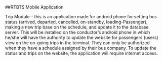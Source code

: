 ##RTBTS Mobile Application

Trip Module – this is an application made for android phone for setting bus status (arrived, departed, cancelled, on-standby, loading-Passenger), making a new trip base on the schedule, and update it to the database server. This will be installed on the conductor’s android phone in which he/she will have the authority to update the website for passengers (users) view on the on-going trips in the terminal. They can only be authorized when they have a schedule assigned by their bus company. To update the status and trips on the website, the application will require internet access.
